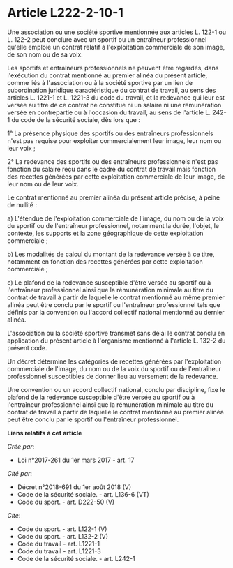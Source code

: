 # Article L222-2-10-1

Une association ou une société sportive mentionnée aux articles L. 122-1 ou L. 122-2 peut conclure avec un sportif ou un
entraîneur professionnel qu'elle emploie un contrat relatif à l'exploitation commerciale de son image, de son nom ou de sa
voix. 

Les sportifs et entraîneurs professionnels ne peuvent être regardés, dans l'exécution du contrat mentionné au premier alinéa
du présent article, comme liés à l'association ou à la société sportive par un lien de subordination juridique
caractéristique du contrat de travail, au sens des articles L. 1221-1 et L. 1221-3 du code du travail, et la redevance qui
leur est versée au titre de ce contrat ne constitue ni un salaire ni une rémunération versée en contrepartie ou à l'occasion
du travail, au sens de l'article L. 242-1 du code de la sécurité sociale, dès lors que : 

1° La présence physique des sportifs ou des entraîneurs professionnels n'est pas requise pour exploiter commercialement leur
image, leur nom ou leur voix ; 

2° La redevance des sportifs ou des entraîneurs professionnels n'est pas fonction du salaire reçu dans le cadre du contrat de
travail mais fonction des recettes générées par cette exploitation commerciale de leur image, de leur nom ou de leur voix. 

Le contrat mentionné au premier alinéa du présent article précise, à peine de nullité : 

a) L'étendue de l'exploitation commerciale de l'image, du nom ou de la voix du sportif ou de l'entraîneur professionnel,
notamment la durée, l'objet, le contexte, les supports et la zone géographique de cette exploitation commerciale ; 

b) Les modalités de calcul du montant de la redevance versée à ce titre, notamment en fonction des recettes générées par
cette exploitation commerciale ; 

c) Le plafond de la redevance susceptible d'être versée au sportif ou à l'entraîneur professionnel ainsi que la rémunération
minimale au titre du contrat de travail à partir de laquelle le contrat mentionné au même premier alinéa peut être conclu par
le sportif ou l'entraîneur professionnel tels que définis par la convention ou l'accord collectif national mentionné au
dernier alinéa. 

L'association ou la société sportive transmet sans délai le contrat conclu en application du présent article à l'organisme
mentionné à l'article L. 132-2 du présent code. 

Un décret détermine les catégories de recettes générées par l'exploitation commerciale de l'image, du nom ou de la voix du
sportif ou de l'entraîneur professionnel susceptibles de donner lieu au versement de la redevance. 

Une convention ou un accord collectif national, conclu par discipline, fixe le plafond de la redevance susceptible d'être
versée au sportif ou à l'entraîneur professionnel ainsi que la rémunération minimale au titre du contrat de travail à partir
de laquelle le contrat mentionné au premier alinéa peut être conclu par le sportif ou l'entraîneur professionnel.

**Liens relatifs à cet article**

_Créé par_:

  - Loi n°2017-261 du 1er mars 2017 - art. 17

_Cité par_:

  - Décret n°2018-691 du 1er août 2018 (V)
  - Code de la sécurité sociale. - art. L136-6 (VT)
  - Code du sport. - art. D222-50 (V)

_Cite_:

  - Code du sport. - art. L122-1 (V)
  - Code du sport. - art. L132-2 (V)
  - Code du travail - art. L1221-1
  - Code du travail - art. L1221-3
  - Code de la sécurité sociale. - art. L242-1
